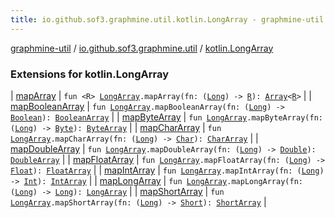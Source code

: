```yaml
---
title: io.github.sof3.graphmine.util.kotlin.LongArray - graphmine-util
---
```


[graphmine-util](../../index.html) / [io.github.sof3.graphmine.util](../index.html) / [kotlin.LongArray](./index.html)

### Extensions for kotlin.LongArray

| [mapArray](map-array.html) | `fun <R> `[`LongArray`](https://kotlinlang.org/api/latest/jvm/stdlib/kotlin/-long-array/index.html)`.mapArray(fn: (`[`Long`](https://kotlinlang.org/api/latest/jvm/stdlib/kotlin/-long/index.html)`) -> `[`R`](map-array.html#R)`): `[`Array`](https://kotlinlang.org/api/latest/jvm/stdlib/kotlin/-array/index.html)`<`[`R`](map-array.html#R)`>` |
| [mapBooleanArray](map-boolean-array.html) | `fun `[`LongArray`](https://kotlinlang.org/api/latest/jvm/stdlib/kotlin/-long-array/index.html)`.mapBooleanArray(fn: (`[`Long`](https://kotlinlang.org/api/latest/jvm/stdlib/kotlin/-long/index.html)`) -> `[`Boolean`](https://kotlinlang.org/api/latest/jvm/stdlib/kotlin/-boolean/index.html)`): `[`BooleanArray`](https://kotlinlang.org/api/latest/jvm/stdlib/kotlin/-boolean-array/index.html) |
| [mapByteArray](map-byte-array.html) | `fun `[`LongArray`](https://kotlinlang.org/api/latest/jvm/stdlib/kotlin/-long-array/index.html)`.mapByteArray(fn: (`[`Long`](https://kotlinlang.org/api/latest/jvm/stdlib/kotlin/-long/index.html)`) -> `[`Byte`](https://kotlinlang.org/api/latest/jvm/stdlib/kotlin/-byte/index.html)`): `[`ByteArray`](https://kotlinlang.org/api/latest/jvm/stdlib/kotlin/-byte-array/index.html) |
| [mapCharArray](map-char-array.html) | `fun `[`LongArray`](https://kotlinlang.org/api/latest/jvm/stdlib/kotlin/-long-array/index.html)`.mapCharArray(fn: (`[`Long`](https://kotlinlang.org/api/latest/jvm/stdlib/kotlin/-long/index.html)`) -> `[`Char`](https://kotlinlang.org/api/latest/jvm/stdlib/kotlin/-char/index.html)`): `[`CharArray`](https://kotlinlang.org/api/latest/jvm/stdlib/kotlin/-char-array/index.html) |
| [mapDoubleArray](map-double-array.html) | `fun `[`LongArray`](https://kotlinlang.org/api/latest/jvm/stdlib/kotlin/-long-array/index.html)`.mapDoubleArray(fn: (`[`Long`](https://kotlinlang.org/api/latest/jvm/stdlib/kotlin/-long/index.html)`) -> `[`Double`](https://kotlinlang.org/api/latest/jvm/stdlib/kotlin/-double/index.html)`): `[`DoubleArray`](https://kotlinlang.org/api/latest/jvm/stdlib/kotlin/-double-array/index.html) |
| [mapFloatArray](map-float-array.html) | `fun `[`LongArray`](https://kotlinlang.org/api/latest/jvm/stdlib/kotlin/-long-array/index.html)`.mapFloatArray(fn: (`[`Long`](https://kotlinlang.org/api/latest/jvm/stdlib/kotlin/-long/index.html)`) -> `[`Float`](https://kotlinlang.org/api/latest/jvm/stdlib/kotlin/-float/index.html)`): `[`FloatArray`](https://kotlinlang.org/api/latest/jvm/stdlib/kotlin/-float-array/index.html) |
| [mapIntArray](map-int-array.html) | `fun `[`LongArray`](https://kotlinlang.org/api/latest/jvm/stdlib/kotlin/-long-array/index.html)`.mapIntArray(fn: (`[`Long`](https://kotlinlang.org/api/latest/jvm/stdlib/kotlin/-long/index.html)`) -> `[`Int`](https://kotlinlang.org/api/latest/jvm/stdlib/kotlin/-int/index.html)`): `[`IntArray`](https://kotlinlang.org/api/latest/jvm/stdlib/kotlin/-int-array/index.html) |
| [mapLongArray](map-long-array.html) | `fun `[`LongArray`](https://kotlinlang.org/api/latest/jvm/stdlib/kotlin/-long-array/index.html)`.mapLongArray(fn: (`[`Long`](https://kotlinlang.org/api/latest/jvm/stdlib/kotlin/-long/index.html)`) -> `[`Long`](https://kotlinlang.org/api/latest/jvm/stdlib/kotlin/-long/index.html)`): `[`LongArray`](https://kotlinlang.org/api/latest/jvm/stdlib/kotlin/-long-array/index.html) |
| [mapShortArray](map-short-array.html) | `fun `[`LongArray`](https://kotlinlang.org/api/latest/jvm/stdlib/kotlin/-long-array/index.html)`.mapShortArray(fn: (`[`Long`](https://kotlinlang.org/api/latest/jvm/stdlib/kotlin/-long/index.html)`) -> `[`Short`](https://kotlinlang.org/api/latest/jvm/stdlib/kotlin/-short/index.html)`): `[`ShortArray`](https://kotlinlang.org/api/latest/jvm/stdlib/kotlin/-short-array/index.html) |

